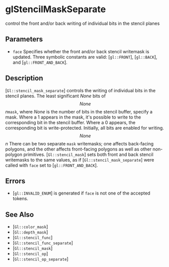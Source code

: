 # glStencilMaskSeparate
control the front and/or back writing of individual bits in the
  stencil planes

## Parameters
- `face`
  Specifies whether the front and/or back stencil writemask is updated.
  Three symbolic constants are valid: [`gl::FRONT`], [`gl::BACK`], and
  [`gl::FRONT_AND_BACK`].

## Description
[`Gl::stencil_mask_separate`] controls the writing of individual bits
  in the stencil planes. The least significant $None$ bits of $$ None $$
  *n*`mask`, where $None$ is the number of bits in the stencil buffer,
  specify a mask. Where a 1 appears in the mask, it's possible to write
  to the corresponding bit in the stencil buffer. Where a 0 appears, the
  corresponding bit is write-protected. Initially, all bits are enabled
  for writing. $$ None $$ *n*
There can be two separate `mask` writemasks; one affects back-facing
  polygons, and the other affects front-facing polygons as well as other
  non-polygon primitives. [`Gl::stencil_mask`] sets both front and back
  stencil writemasks to the same values, as if
  [`Gl::stencil_mask_separate`] were called with `face` set to
  [`gl::FRONT_AND_BACK`].

## Errors
- [`gl::INVALID_ENUM`] is generated if `face` is not one of the accepted
  tokens.

## See Also
- [`Gl::color_mask`]
- [`Gl::depth_mask`]
- [`Gl::stencil_func`]
- [`Gl::stencil_func_separate`]
- [`Gl::stencil_mask`]
- [`Gl::stencil_op`]
- [`Gl::stencil_op_separate`]
